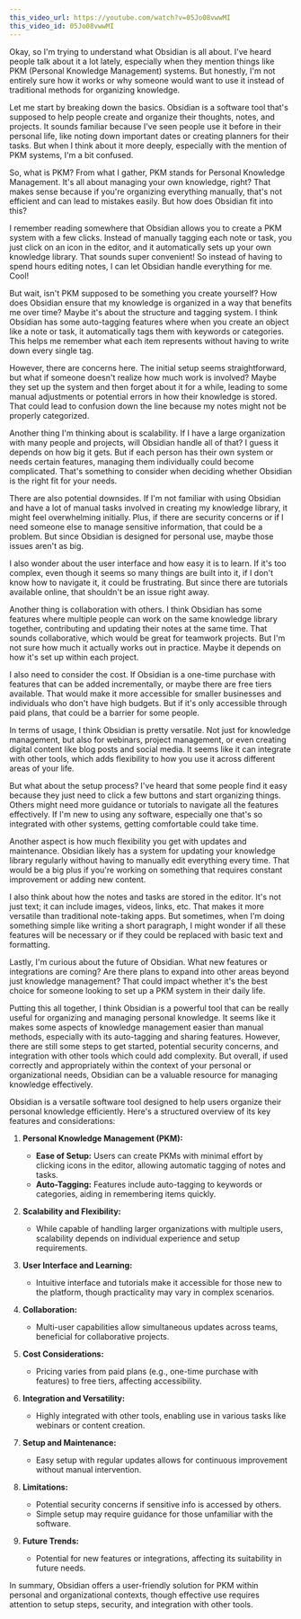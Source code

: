 ```yaml
---
this_video_url: https://youtube.com/watch?v=05Jo08vwwMI
this_video_id: 05Jo08vwwMI
---
```

<think>
Okay, so I'm trying to understand what Obsidian is all about. I've heard people talk about it a lot lately, especially when they mention things like PKM (Personal Knowledge Management) systems. But honestly, I'm not entirely sure how it works or why someone would want to use it instead of traditional methods for organizing knowledge.

Let me start by breaking down the basics. Obsidian is a software tool that's supposed to help people create and organize their thoughts, notes, and projects. It sounds familiar because I've seen people use it before in their personal life, like noting down important dates or creating planners for their tasks. But when I think about it more deeply, especially with the mention of PKM systems, I'm a bit confused.

So, what is PKM? From what I gather, PKM stands for Personal Knowledge Management. It's all about managing your own knowledge, right? That makes sense because if you're organizing everything manually, that's not efficient and can lead to mistakes easily. But how does Obsidian fit into this?

I remember reading somewhere that Obsidian allows you to create a PKM system with a few clicks. Instead of manually tagging each note or task, you just click on an icon in the editor, and it automatically sets up your own knowledge library. That sounds super convenient! So instead of having to spend hours editing notes, I can let Obsidian handle everything for me. Cool!

But wait, isn't PKM supposed to be something you create yourself? How does Obsidian ensure that my knowledge is organized in a way that benefits me over time? Maybe it's about the structure and tagging system. I think Obsidian has some auto-tagging features where when you create an object like a note or task, it automatically tags them with keywords or categories. This helps me remember what each item represents without having to write down every single tag.

However, there are concerns here. The initial setup seems straightforward, but what if someone doesn't realize how much work is involved? Maybe they set up the system and then forget about it for a while, leading to some manual adjustments or potential errors in how their knowledge is stored. That could lead to confusion down the line because my notes might not be properly categorized.

Another thing I'm thinking about is scalability. If I have a large organization with many people and projects, will Obsidian handle all of that? I guess it depends on how big it gets. But if each person has their own system or needs certain features, managing them individually could become complicated. That's something to consider when deciding whether Obsidian is the right fit for your needs.

There are also potential downsides. If I'm not familiar with using Obsidian and have a lot of manual tasks involved in creating my knowledge library, it might feel overwhelming initially. Plus, if there are security concerns or if I need someone else to manage sensitive information, that could be a problem. But since Obsidian is designed for personal use, maybe those issues aren't as big.

I also wonder about the user interface and how easy it is to learn. If it's too complex, even though it seems so many things are built into it, if I don't know how to navigate it, it could be frustrating. But since there are tutorials available online, that shouldn't be an issue right away.

Another thing is collaboration with others. I think Obsidian has some features where multiple people can work on the same knowledge library together, contributing and updating their notes at the same time. That sounds collaborative, which would be great for teamwork projects. But I'm not sure how much it actually works out in practice. Maybe it depends on how it's set up within each project.

I also need to consider the cost. If Obsidian is a one-time purchase with features that can be added incrementally, or maybe there are free tiers available. That would make it more accessible for smaller businesses and individuals who don't have high budgets. But if it's only accessible through paid plans, that could be a barrier for some people.

In terms of usage, I think Obsidian is pretty versatile. Not just for knowledge management, but also for webinars, project management, or even creating digital content like blog posts and social media. It seems like it can integrate with other tools, which adds flexibility to how you use it across different areas of your life.

But what about the setup process? I've heard that some people find it easy because they just need to click a few buttons and start organizing things. Others might need more guidance or tutorials to navigate all the features effectively. If I'm new to using any software, especially one that's so integrated with other systems, getting comfortable could take time.

Another aspect is how much flexibility you get with updates and maintenance. Obsidian likely has a system for updating your knowledge library regularly without having to manually edit everything every time. That would be a big plus if you're working on something that requires constant improvement or adding new content.

I also think about how the notes and tasks are stored in the editor. It's not just text; it can include images, videos, links, etc. That makes it more versatile than traditional note-taking apps. But sometimes, when I'm doing something simple like writing a short paragraph, I might wonder if all these features will be necessary or if they could be replaced with basic text and formatting.

Lastly, I'm curious about the future of Obsidian. What new features or integrations are coming? Are there plans to expand into other areas beyond just knowledge management? That could impact whether it's the best choice for someone looking to set up a PKM system in their daily life.

Putting this all together, I think Obsidian is a powerful tool that can be really useful for organizing and managing personal knowledge. It seems like it makes some aspects of knowledge management easier than manual methods, especially with its auto-tagging and sharing features. However, there are still some steps to get started, potential security concerns, and integration with other tools which could add complexity. But overall, if used correctly and appropriately within the context of your personal or organizational needs, Obsidian can be a valuable resource for managing knowledge effectively.
</think>

Obsidian is a versatile software tool designed to help users organize their personal knowledge efficiently. Here's a structured overview of its key features and considerations:

1. **Personal Knowledge Management (PKM):**
   - **Ease of Setup:** Users can create PKMs with minimal effort by clicking icons in the editor, allowing automatic tagging of notes and tasks.
   - **Auto-Tagging:** Features include auto-tagging to keywords or categories, aiding in remembering items quickly.

2. **Scalability and Flexibility:**
   - While capable of handling larger organizations with multiple users, scalability depends on individual experience and setup requirements.

3. **User Interface and Learning:**
   - Intuitive interface and tutorials make it accessible for those new to the platform, though practicality may vary in complex scenarios.

4. **Collaboration:**
   - Multi-user capabilities allow simultaneous updates across teams, beneficial for collaborative projects.

5. **Cost Considerations:**
   - Pricing varies from paid plans (e.g., one-time purchase with features) to free tiers, affecting accessibility.

6. **Integration and Versatility:**
   - Highly integrated with other tools, enabling use in various tasks like webinars or content creation.

7. **Setup and Maintenance:**
   - Easy setup with regular updates allows for continuous improvement without manual intervention.

8. **Limitations:**
   - Potential security concerns if sensitive info is accessed by others.
   - Simple setup may require guidance for those unfamiliar with the software.

9. **Future Trends:**
   - Potential for new features or integrations, affecting its suitability in future needs.

In summary, Obsidian offers a user-friendly solution for PKM within personal and organizational contexts, though effective use requires attention to setup steps, security, and integration with other tools.
